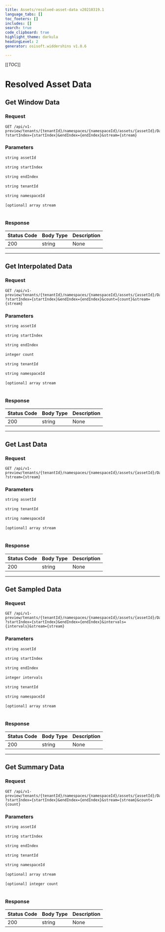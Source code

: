 ```yaml
---
title: Assets/resolved-asset-data v20210319.1
language_tabs: []
toc_footers: []
includes: []
search: true
code_clipboard: true
highlight_theme: darkula
headingLevel: 2
generator: osisoft.widdershins v1.0.6

---
```


[[_TOC_]]

# Resolved Asset Data

## Get Window Data

<a id="opIdResolvedAssetData_Get Window Data"></a>

### Request
```text 
GET /api/v1-preview/tenants/{tenantId}/namespaces/{namespaceId}/assets/{assetId}/Data
?startIndex={startIndex}&endIndex={endIndex}&stream={stream}
```

### Parameters

`string assetId`
<br/><br/>`string startIndex`
<br/><br/>`string endIndex`
<br/><br/>`string tenantId`
<br/><br/>`string namespaceId`
<br/><br/>
`[optional] array stream`
<br/><br/>

### Response

|Status Code|Body Type|Description|
|---|---|---|
|200|string|None|

---

## Get Interpolated Data

<a id="opIdResolvedAssetData_Get Interpolated Data"></a>

### Request
```text 
GET /api/v1-preview/tenants/{tenantId}/namespaces/{namespaceId}/assets/{assetId}/Data/Interpolated
?startIndex={startIndex}&endIndex={endIndex}&count={count}&stream={stream}
```

### Parameters

`string assetId`
<br/><br/>`string startIndex`
<br/><br/>`string endIndex`
<br/><br/>`integer count`
<br/><br/>`string tenantId`
<br/><br/>`string namespaceId`
<br/><br/>
`[optional] array stream`
<br/><br/>

### Response

|Status Code|Body Type|Description|
|---|---|---|
|200|string|None|

---

## Get Last Data

<a id="opIdResolvedAssetData_Get Last Data"></a>

### Request
```text 
GET /api/v1-preview/tenants/{tenantId}/namespaces/{namespaceId}/assets/{assetId}/Data/Last
?stream={stream}
```

### Parameters

`string assetId`
<br/><br/>`string tenantId`
<br/><br/>`string namespaceId`
<br/><br/>
`[optional] array stream`
<br/><br/>

### Response

|Status Code|Body Type|Description|
|---|---|---|
|200|string|None|

---

## Get Sampled Data

<a id="opIdResolvedAssetData_Get Sampled Data"></a>

### Request
```text 
GET /api/v1-preview/tenants/{tenantId}/namespaces/{namespaceId}/assets/{assetId}/Data/Sampled
?startIndex={startIndex}&endIndex={endIndex}&intervals={intervals}&stream={stream}
```

### Parameters

`string assetId`
<br/><br/>`string startIndex`
<br/><br/>`string endIndex`
<br/><br/>`integer intervals`
<br/><br/>`string tenantId`
<br/><br/>`string namespaceId`
<br/><br/>
`[optional] array stream`
<br/><br/>

### Response

|Status Code|Body Type|Description|
|---|---|---|
|200|string|None|

---

## Get Summary Data

<a id="opIdResolvedAssetData_Get Summary Data"></a>

### Request
```text 
GET /api/v1-preview/tenants/{tenantId}/namespaces/{namespaceId}/assets/{assetId}/Data/Summaries
?startIndex={startIndex}&endIndex={endIndex}&stream={stream}&count={count}
```

### Parameters

`string assetId`
<br/><br/>`string startIndex`
<br/><br/>`string endIndex`
<br/><br/>`string tenantId`
<br/><br/>`string namespaceId`
<br/><br/>
`[optional] array stream`
<br/><br/>`[optional] integer count`
<br/><br/>

### Response

|Status Code|Body Type|Description|
|---|---|---|
|200|string|None|

